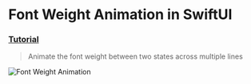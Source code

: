 # Font Weight Animation in SwiftUI
 ### [Tutorial](https://designcode.io/swiftui-handbook-font-weight-animation)
> Animate the font weight between two states across multiple lines

![Font Weight Animation](https://github.com/user-attachments/assets/628e6f1f-0c97-4341-b407-c4dc053180f4)
